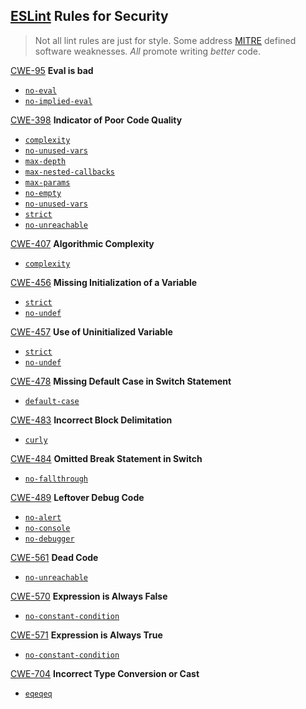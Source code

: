 [ESLint](http://eslint.org/) Rules for Security
-------------------------
> Not all lint rules are just for style.  Some address [MITRE](https://cwe.mitre.org/) defined software weaknesses.  *All* promote writing *better* code.

[CWE-95](https://cwe.mitre.org/data/definitions/95) **Eval is bad**
- [`no-eval`](http://eslint.org/docs/rules/no-eval)
- [`no-implied-eval`](http://eslint.org/docs/rules/no-implied-eval)

[CWE-398](https://cwe.mitre.org/data/definitions/398.html) **Indicator of Poor Code Quality**
- [`complexity`](http://eslint.org/docs/rules/complexity)
- [`no-unused-vars`](http://eslint.org/docs/rules/no-unused-vars)
- [`max-depth`](http://eslint.org/docs/rules/max-depth)
- [`max-nested-callbacks`](http://eslint.org/docs/rules/max-nested-callbacks)
- [`max-params`](http://eslint.org/docs/rules/max-params)
- [`no-empty`](http://eslint.org/docs/rules/no-empty)
- [`no-unused-vars`](http://eslint.org/docs/rules/no-unused-vars)
- [`strict`](http://eslint.org/docs/rules/strict)
- [`no-unreachable`](http://eslint.org/docs/rules/no-unreachable)

[CWE-407](https://cwe.mitre.org/data/definitions/407.html) **Algorithmic Complexity**
- [`complexity`](http://eslint.org/docs/rules/complexity)

[CWE-456](https://cwe.mitre.org/data/definitions/456.html) **Missing Initialization of a Variable**
- [`strict`](http://eslint.org/docs/rules/strict)
- [`no-undef`](http://eslint.org/docs/rules/no-undef)

[CWE-457](https://cwe.mitre.org/data/definitions/457.html) **Use of Uninitialized Variable**
- [`strict`](http://eslint.org/docs/rules/strict)
- [`no-undef`](http://eslint.org/docs/rules/no-undef)

[CWE-478](https://cwe.mitre.org/data/definitions/478) **Missing Default Case in Switch Statement**
- [`default-case`](http://eslint.org/docs/rules/default-case)

[CWE-483](https://cwe.mitre.org/data/definitions/483) **Incorrect Block Delimitation**
- [`curly`](http://eslint.org/docs/rules/curly)

[CWE-484](https://cwe.mitre.org/data/definitions/484) **Omitted Break Statement in Switch**
- [`no-fallthrough`](http://eslint.org/docs/rules/no-fallthrough)

[CWE-489](https://cwe.mitre.org/data/definitions/489) **Leftover Debug Code**
- [`no-alert`](http://eslint.org/docs/rules/no-alert)
- [`no-console`](http://eslint.org/docs/rules/no-console)
- [`no-debugger`](http://eslint.org/docs/rules/no-debugger)

[CWE-561](https://cwe.mitre.org/data/definitions/561) **Dead Code**
- [`no-unreachable`](http://eslint.org/docs/rules/no-unreachable)

[CWE-570](https://cwe.mitre.org/data/definitions/570) **Expression is Always False**
- [`no-constant-condition`](http://eslint.org/docs/rules/no-constant-condition)

[CWE-571](https://cwe.mitre.org/data/definitions/570) **Expression is Always True**
- [`no-constant-condition`](http://eslint.org/docs/rules/no-constant-condition)

[CWE-704](https://cwe.mitre.org/data/definitions/704.html) **Incorrect Type Conversion or Cast**
- [`eqeqeq`](http://eslint.org/docs/rules/eqeqeq)
